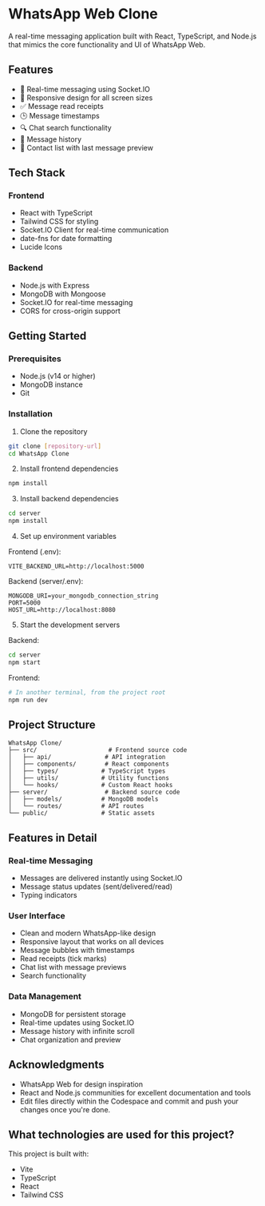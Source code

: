 # WhatsApp Web Clone

A real-time messaging application built with React, TypeScript, and Node.js that mimics the core functionality and UI of WhatsApp Web.

## Features

- 💬 Real-time messaging using Socket.IO
- 📱 Responsive design for all screen sizes
- ✅ Message read receipts
- 🕒 Message timestamps
- 🔍 Chat search functionality
- 📝 Message history
- 👤 Contact list with last message preview

## Tech Stack

### Frontend
- React with TypeScript
- Tailwind CSS for styling
- Socket.IO Client for real-time communication
- date-fns for date formatting
- Lucide Icons

### Backend
- Node.js with Express
- MongoDB with Mongoose
- Socket.IO for real-time messaging
- CORS for cross-origin support

## Getting Started

### Prerequisites
- Node.js (v14 or higher)
- MongoDB instance
- Git

### Installation

1. Clone the repository
```bash
git clone [repository-url]
cd WhatsApp Clone
```

2. Install frontend dependencies
```bash
npm install
```

3. Install backend dependencies
```bash
cd server
npm install
```

4. Set up environment variables

Frontend (.env):
```
VITE_BACKEND_URL=http://localhost:5000
```

Backend (server/.env):
```
MONGODB_URI=your_mongodb_connection_string
PORT=5000
HOST_URL=http://localhost:8080
```

5. Start the development servers

Backend:
```bash
cd server
npm start
```

Frontend:
```bash
# In another terminal, from the project root
npm run dev
```

## Project Structure

```
WhatsApp Clone/
├── src/                    # Frontend source code
│   ├── api/               # API integration
│   ├── components/        # React components
│   ├── types/            # TypeScript types
│   ├── utils/            # Utility functions
│   └── hooks/            # Custom React hooks
├── server/                # Backend source code
│   ├── models/           # MongoDB models
│   └── routes/           # API routes
└── public/               # Static assets
```

## Features in Detail

### Real-time Messaging
- Messages are delivered instantly using Socket.IO
- Message status updates (sent/delivered/read)
- Typing indicators

### User Interface
- Clean and modern WhatsApp-like design
- Responsive layout that works on all devices
- Message bubbles with timestamps
- Read receipts (tick marks)
- Chat list with message previews
- Search functionality

### Data Management
- MongoDB for persistent storage
- Real-time updates using Socket.IO
- Message history with infinite scroll
- Chat organization and preview

## Acknowledgments

- WhatsApp Web for design inspiration
- React and Node.js communities for excellent documentation and tools
- Edit files directly within the Codespace and commit and push your changes once you're done.

## What technologies are used for this project?

This project is built with:

- Vite
- TypeScript
- React
- Tailwind CSS

